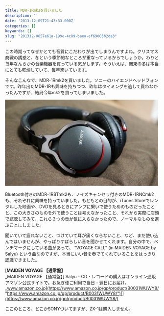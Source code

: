 ```yaml
---
title: MDR-1Rmk2を買いました
description: ''
date: '2013-12-09T21:43:33.000Z'
categories: []
keywords: []
slug: "201312-0857e61a-199e-4c89-baea-ef69005b2da3"
---
```

この時期ってなぜかとても音質にこだわりが出てしまうんですよね。クリスマス商戦の誘惑と、冬という季節的なところが重なっているからでしょうか。わりと毎年なんらかの音楽機器を買っている気がします。そういえば、関東の冬は本当にとても乾燥していて、毎年驚いています。

そんなこんなで、MDR-1Rmk2を買いました。ソニーのハイエンドヘッドフォンです。昨年出たMDR-1Rも興味を持ちつつ、昨年はタイミングを逃して買わなかったんですが、結局今年mk2を買ってしまいました。

![](0__PBRLUaD__Tfbso__Rj.jpg)

Bluetooth付きのMDR-1RBTmk2も、ノイズキャンセラ付きのMDR-1RNCmk2も、それぞれに興味を持っていました。もともとの目的が、iTunes Storeでレンタルした映画や、DVDを見るときにアンプに繋いで使うためのものだったことと、この大きさのものを外で使うことは考えなかったこと、それから実際に店頭で試聴してみて、これら２つの音が気に入らなかったので、ノーマルなものを選ぶことにしました。

聞いていて疲れないこと、つけていて耳が痛くならないこと、など、まだ使い込んではいませんが、やっぱりすばらしい音を聞かせてくれます。自分の中で、ベンチマークにしている曲があって、 “VOYAGE CALL” (in MAIDEN VOYAGE by Salyu) という曲なのですが、本当にいい音を奏でてくれていることをはっきり認識できました。

[**MAIDEN VOYAGE 【通常盤】**  
_MAIDEN VOYAGE 【通常盤】\] Salyu - CD・レコードの購入はオンライン通販アマゾン公式サイトで。お急ぎ便ご利用で当日・翌日にお届け。_www.amazon.co.jp](https://www.amazon.co.jp/gp/product/B0031WUWY8/ "https://www.amazon.co.jp/gp/product/B0031WUWY8/")[](https://www.amazon.co.jp/gp/product/B0031WUWY8/)

ここのところ、どこかSONYづいてますが、ZX-1は購入しません。